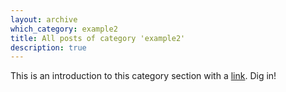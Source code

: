```yaml
---
layout: archive
which_category: example2
title: All posts of category 'example2'
description: true
---
```

This is an introduction to this category section with a [link](https://github.com/). Dig in!
